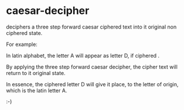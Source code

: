 # caesar-decipher

deciphers a three step forward caesar ciphered text into it original non ciphered state.

For example:

In latin alphabet, the letter A will appear as letter D, if ciphered .

By applying the three step forward caesar decipher, the cipher text will
return to it original state.

In essence, the ciphered letter D will give it place, to the letter of origin, which is the latin letter A.

:-)
